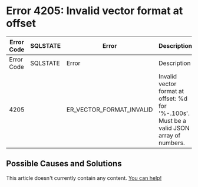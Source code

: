 
# Error 4205: Invalid vector format at offset


| Error Code | SQLSTATE | Error | Description |
| --- | --- | --- | --- |
| Error Code | SQLSTATE | Error | Description |
| 4205 |  | ER_VECTOR_FORMAT_INVALID | Invalid vector format at offset: %d for '%-.100s'. Must be a valid JSON array of numbers. |




## Possible Causes and Solutions


This article doesn't currently contain any content. [You can help!](/en/writing-and-editing-knowledge-base-articles/)

